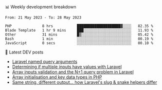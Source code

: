 📊 Weekly development breakdown
<!--START_SECTION:waka-->

```text
From: 21 May 2023 - To: 28 May 2023

PHP              8 hrs           ████████████████████▓░░░░   82.35 %
Blade Template   1 hr 9 mins     ███░░░░░░░░░░░░░░░░░░░░░░   11.93 %
Other            31 mins         █▒░░░░░░░░░░░░░░░░░░░░░░░   05.42 %
Bash             1 min           ░░░░░░░░░░░░░░░░░░░░░░░░░   00.19 %
JavaScript       0 secs          ░░░░░░░░░░░░░░░░░░░░░░░░░   00.10 %
```

<!--END_SECTION:waka-->

📕 Latest DEV posts
<!-- BLOG-POST-LIST:START -->
- [Laravel named query arguments](https://dev.to/michaelvickersuk/laravel-named-query-arguments-28kd)
- [Determining if multiple inputs have values with Laravel](https://dev.to/michaelvickersuk/determining-if-multiple-inputs-have-values-with-laravel-km6)
- [Array inputs validation and the N+1 query problem in Laravel](https://dev.to/michaelvickersuk/array-inputs-validation-and-the-n1-query-problem-in-laravel-2agb)
- [Array initialisation and key data types in PHP](https://dev.to/michaelvickersuk/array-initialisation-and-key-data-types-in-php-1e5b)
- [Same string, different output... how Laravel&#39;s slug &amp; snake helpers differ](https://dev.to/michaelvickersuk/same-string-different-output-how-laravels-slug-snake-helpers-differ-1ccj)
<!-- BLOG-POST-LIST:END -->

